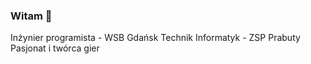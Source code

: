 ### Witam 👋
Inżynier programista - WSB Gdańsk
Technik Informatyk - ZSP Prabuty  Pasjonat i twórca gier
